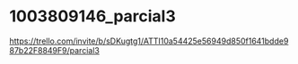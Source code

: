 # 1003809146_parcial3

https://trello.com/invite/b/sDKugtg1/ATTI10a54425e56949d850f1641bdde987b22F8849F9/parcial3
